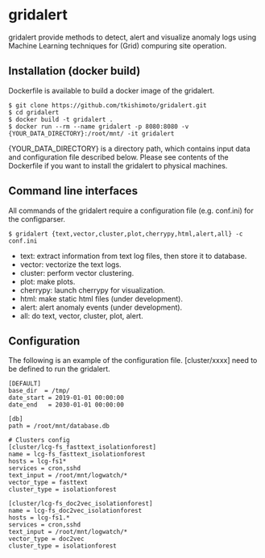 gridalert
====

gridalert provide methods to detect, alert and visualize anomaly logs using Machine Learning techniques for (Grid) compuring site operation. 

## Installation (docker build)
Dockerfile is available to build a docker image of the gridalert.

    $ git clone https://github.com/tkishimoto/gridalert.git 
    $ cd gridalert
    $ docker build -t gridalert .  
    $ docker run --rm --name gridalert -p 8080:8080 -v {YOUR_DATA_DIRECTORY}:/root/mnt/ -it gridalert    
   
{YOUR_DATA_DIRECTORY} is a directory path, which contains input data and configuration file described below. Please see contents of the Dockerfile if you want to install the gridalert to physical machines.
## Command line interfaces 
All commands of the gridalert require a configuration file (e.g. conf.ini) for the configparser.

    $ gridalert {text,vector,cluster,plot,cherrypy,html,alert,all} -c conf.ini
    
* text: extract information from text log files, then store it to database.
* vector: vectorize the text logs.
* cluster: perform vector clustering.
* plot: make plots.
* cherrypy: launch cherrypy for visualization.
* html: make static html files (under development).
* alert: alert anomaly events (under development).
* all: do text, vector, cluster, plot, alert.

## Configuration 
The following is an example of the configuration file. [cluster/xxxx] need to be defined to run the gridalert.

    [DEFAULT]
    base_dir  = /tmp/
    date_start = 2019-01-01 00:00:00
    date_end   = 2030-01-01 00:00:00

    [db]
    path = /root/mnt/database.db

    # Clusters config
    [cluster/lcg-fs_fasttext_isolationforest]
    name = lcg-fs_fasttext_isolationforest
    hosts = lcg-fs1*
    services = cron,sshd
    text_input = /root/mnt/logwatch/*
    vector_type = fasttext
    cluster_type = isolationforest

    [cluster/lcg-fs_doc2vec_isolationforest]
    name = lcg-fs_doc2vec_isolationforest
    hosts = lcg-fs1.*
    services = cron,sshd
    text_input = /root/mnt/logwatch/*
    vector_type = doc2vec
    cluster_type = isolationforest

